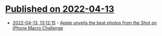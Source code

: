 # [Published on 2022-04-13](index.md)

* [2022-04-13, 13:12:15](https://news.ycombinator.com/item?id=31014194) - [Apple unveils the best photos from the Shot on iPhone Macro Challenge](https://www.apple.com/newsroom/2022/04/apple-unveils-the-best-photos-from-the-shot-on-iphone-macro-challenge/)
